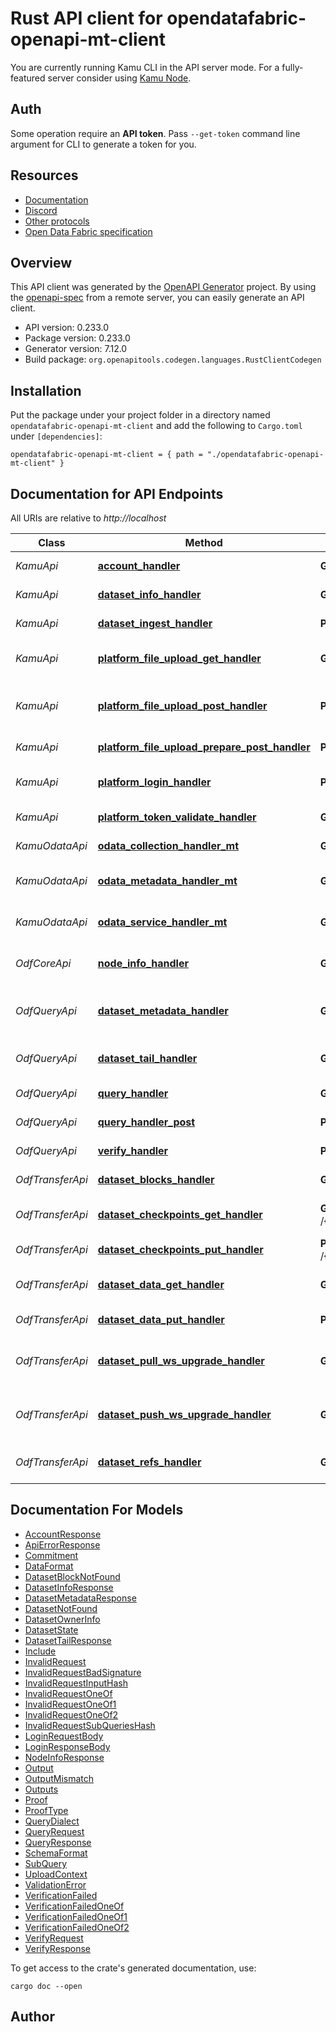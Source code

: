 # Rust API client for opendatafabric-openapi-mt-client

You are currently running Kamu CLI in the API server mode. For a fully-featured
server consider using [Kamu Node](https://docs.kamu.dev/node/).

## Auth
Some operation require an **API token**. Pass `--get-token` command line argument
for CLI to generate a token for you.

## Resources
- [Documentation](https://docs.kamu.dev)
- [Discord](https://discord.gg/nU6TXRQNXC)
- [Other protocols](https://docs.kamu.dev/node/protocols/)
- [Open Data Fabric specification](https://docs.kamu.dev/odf/)



## Overview

This API client was generated by the [OpenAPI Generator](https://openapi-generator.tech) project.  By using the [openapi-spec](https://openapis.org) from a remote server, you can easily generate an API client.

- API version: 0.233.0
- Package version: 0.233.0
- Generator version: 7.12.0
- Build package: `org.openapitools.codegen.languages.RustClientCodegen`

## Installation

Put the package under your project folder in a directory named `opendatafabric-openapi-mt-client` and add the following to `Cargo.toml` under `[dependencies]`:

```
opendatafabric-openapi-mt-client = { path = "./opendatafabric-openapi-mt-client" }
```

## Documentation for API Endpoints

All URIs are relative to *http://localhost*

Class | Method | HTTP request | Description
------------ | ------------- | ------------- | -------------
*KamuApi* | [**account_handler**](docs/KamuApi.md#account_handler) | **GET** /accounts/me | Get account information
*KamuApi* | [**dataset_info_handler**](docs/KamuApi.md#dataset_info_handler) | **GET** /datasets/{id} | Get dataset info by ID
*KamuApi* | [**dataset_ingest_handler**](docs/KamuApi.md#dataset_ingest_handler) | **POST** /{account_name}/{dataset_name}/ingest | Push data ingestion
*KamuApi* | [**platform_file_upload_get_handler**](docs/KamuApi.md#platform_file_upload_get_handler) | **GET** /platform/file/upload/{upload_token} | Get file from temporary storage
*KamuApi* | [**platform_file_upload_post_handler**](docs/KamuApi.md#platform_file_upload_post_handler) | **POST** /platform/file/upload/{upload_token} | Upload file to temporary storage
*KamuApi* | [**platform_file_upload_prepare_post_handler**](docs/KamuApi.md#platform_file_upload_prepare_post_handler) | **POST** /platform/file/upload/prepare | Prepare file upload
*KamuApi* | [**platform_login_handler**](docs/KamuApi.md#platform_login_handler) | **POST** /platform/login | Authenticate with the node
*KamuApi* | [**platform_token_validate_handler**](docs/KamuApi.md#platform_token_validate_handler) | **GET** /platform/token/validate | Validate auth token
*KamuOdataApi* | [**odata_collection_handler_mt**](docs/KamuOdataApi.md#odata_collection_handler_mt) | **GET** /odata/{account_name}/{dataset_name} | OData collection
*KamuOdataApi* | [**odata_metadata_handler_mt**](docs/KamuOdataApi.md#odata_metadata_handler_mt) | **GET** /odata/{account_name}/$metadata | OData service metadata
*KamuOdataApi* | [**odata_service_handler_mt**](docs/KamuOdataApi.md#odata_service_handler_mt) | **GET** /odata/{account_name} | OData root service description
*OdfCoreApi* | [**node_info_handler**](docs/OdfCoreApi.md#node_info_handler) | **GET** /info | Get ODF node description
*OdfQueryApi* | [**dataset_metadata_handler**](docs/OdfQueryApi.md#dataset_metadata_handler) | **GET** /{account_name}/{dataset_name}/metadata | Access dataset metadata chain
*OdfQueryApi* | [**dataset_tail_handler**](docs/OdfQueryApi.md#dataset_tail_handler) | **GET** /{account_name}/{dataset_name}/tail | Get a sample of latest events
*OdfQueryApi* | [**query_handler**](docs/OdfQueryApi.md#query_handler) | **GET** /query | Execute a batch query
*OdfQueryApi* | [**query_handler_post**](docs/OdfQueryApi.md#query_handler_post) | **POST** /query | Execute a batch query
*OdfQueryApi* | [**verify_handler**](docs/OdfQueryApi.md#verify_handler) | **POST** /verify | Verify query commitment
*OdfTransferApi* | [**dataset_blocks_handler**](docs/OdfTransferApi.md#dataset_blocks_handler) | **GET** /{account_name}/{dataset_name}/blocks/{block_hash} | Get block by hash
*OdfTransferApi* | [**dataset_checkpoints_get_handler**](docs/OdfTransferApi.md#dataset_checkpoints_get_handler) | **GET** /{account_name}/{dataset_name}/checkpoints/{physical_hash} | Get checkpoint by hash
*OdfTransferApi* | [**dataset_checkpoints_put_handler**](docs/OdfTransferApi.md#dataset_checkpoints_put_handler) | **PUT** /{account_name}/{dataset_name}/checkpoints/{physical_hash} | Upload checkpoint
*OdfTransferApi* | [**dataset_data_get_handler**](docs/OdfTransferApi.md#dataset_data_get_handler) | **GET** /{account_name}/{dataset_name}/data/{physical_hash} | Get data slice by hash
*OdfTransferApi* | [**dataset_data_put_handler**](docs/OdfTransferApi.md#dataset_data_put_handler) | **PUT** /{account_name}/{dataset_name}/data/{physical_hash} | Upload data slice
*OdfTransferApi* | [**dataset_pull_ws_upgrade_handler**](docs/OdfTransferApi.md#dataset_pull_ws_upgrade_handler) | **GET** /{account_name}/{dataset_name}/pull | Initiate pull via Smart Transfer Protocol
*OdfTransferApi* | [**dataset_push_ws_upgrade_handler**](docs/OdfTransferApi.md#dataset_push_ws_upgrade_handler) | **GET** /{account_name}/{dataset_name}/push | Initiate push via Smart Transfer Protocol
*OdfTransferApi* | [**dataset_refs_handler**](docs/OdfTransferApi.md#dataset_refs_handler) | **GET** /{account_name}/{dataset_name}/refs/{reference} | Get named block reference


## Documentation For Models

 - [AccountResponse](docs/AccountResponse.md)
 - [ApiErrorResponse](docs/ApiErrorResponse.md)
 - [Commitment](docs/Commitment.md)
 - [DataFormat](docs/DataFormat.md)
 - [DatasetBlockNotFound](docs/DatasetBlockNotFound.md)
 - [DatasetInfoResponse](docs/DatasetInfoResponse.md)
 - [DatasetMetadataResponse](docs/DatasetMetadataResponse.md)
 - [DatasetNotFound](docs/DatasetNotFound.md)
 - [DatasetOwnerInfo](docs/DatasetOwnerInfo.md)
 - [DatasetState](docs/DatasetState.md)
 - [DatasetTailResponse](docs/DatasetTailResponse.md)
 - [Include](docs/Include.md)
 - [InvalidRequest](docs/InvalidRequest.md)
 - [InvalidRequestBadSignature](docs/InvalidRequestBadSignature.md)
 - [InvalidRequestInputHash](docs/InvalidRequestInputHash.md)
 - [InvalidRequestOneOf](docs/InvalidRequestOneOf.md)
 - [InvalidRequestOneOf1](docs/InvalidRequestOneOf1.md)
 - [InvalidRequestOneOf2](docs/InvalidRequestOneOf2.md)
 - [InvalidRequestSubQueriesHash](docs/InvalidRequestSubQueriesHash.md)
 - [LoginRequestBody](docs/LoginRequestBody.md)
 - [LoginResponseBody](docs/LoginResponseBody.md)
 - [NodeInfoResponse](docs/NodeInfoResponse.md)
 - [Output](docs/Output.md)
 - [OutputMismatch](docs/OutputMismatch.md)
 - [Outputs](docs/Outputs.md)
 - [Proof](docs/Proof.md)
 - [ProofType](docs/ProofType.md)
 - [QueryDialect](docs/QueryDialect.md)
 - [QueryRequest](docs/QueryRequest.md)
 - [QueryResponse](docs/QueryResponse.md)
 - [SchemaFormat](docs/SchemaFormat.md)
 - [SubQuery](docs/SubQuery.md)
 - [UploadContext](docs/UploadContext.md)
 - [ValidationError](docs/ValidationError.md)
 - [VerificationFailed](docs/VerificationFailed.md)
 - [VerificationFailedOneOf](docs/VerificationFailedOneOf.md)
 - [VerificationFailedOneOf1](docs/VerificationFailedOneOf1.md)
 - [VerificationFailedOneOf2](docs/VerificationFailedOneOf2.md)
 - [VerifyRequest](docs/VerifyRequest.md)
 - [VerifyResponse](docs/VerifyResponse.md)


To get access to the crate's generated documentation, use:

```
cargo doc --open
```

## Author



